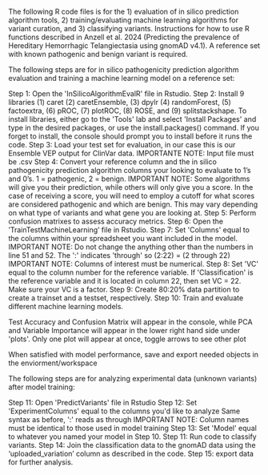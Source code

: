 The following R code files is for the 1) evaluation of in silico prediction algorithm tools, 2) training/evaluating machine learning algorithms for variant curation, and 3) classifying variants.  Instructions for how to use R functions described in Anzell et al. 2024 (Predicting the prevalence of Hereditary Hemorrhagic Telangiectasia using gnomAD v4.1). A reference set with known pathogenic and benign variant is required.

The following steps are for in silico pathogenicity prediction algorithm evaluation and training a machine learning model on a reference set:

Step 1: Open the 'InSilicoAlgorithmEvalR' file in Rstudio. Step 2: Install 9 libraries (1) caret (2) caretEnsemble, (3) dpylr (4) randomForest, (5) factoextra, (6) pROC, (7) plotROC, (8) ROSE, and (9) splitstackshape. To install libraries, either go to the 'Tools' lab and select 'Install Packages' and type in the desired packages, or use the install.packages() command. If you forget to install, the console should prompt you to install before it runs the code. Step 3: Load your test set for evaluation, in our case this is our Ensemble VEP output for ClinVar data. IMPORTANTE NOTE: Input file must be .csv Step 4: Convert your reference column and the in silico pathogenicity prediction algorithm columns your looking to evaluate to 1’s and 0’s. 1 = pathogenic, 2 = benign. IMPORTANT NOTE: Some algorithms will give you their prediction, while others will only give you a score. In the case of receiving a score, you will need to employ a cutoff for what scores are considered pathogenic and which are benign. This may vary depending on what type of variants and what gene you are looking at. Step 5: Perform confusion matrixes to assess accuracy metrics. Step 6: Open the ’TrainTestMachineLearning’ file in Rstudio. Step 7: Set 'Columns' equal to the columns within your spreadsheet you want included in the model. IMPORTANT NOTE: Do not change the anything other than the numbers in line 51 and 52. The ':' indicates 'through' so (2:22) = (2 through 22) IMPORTANT NOTE: Columns of interest must be numerical. Step 8: Set 'VC' equal to the column number for the reference variable. If 'Classification' is the reference variable and it is located in column 22, then set VC = 22. Make sure your VC is a factor. Step 9: Create 80:20% data partition to create a trainset and a testset, respectively. Step 10: Train and evaluate different machine learning models.  

Test Accuracy and Confusion Matrix will appear in the console, while PCA and Variable Importance will appear in the lower right hand side under 'plots'. Only one plot will appear at once, toggle arrows to see other plot

When satisfied with model performance, save and export needed objects in the enviorment/workspace

The following steps are for analyzing experimental data (unknown variants) after model training:

Step 11: Open 'PredictVariants' file in Rstudio Step 12: Set 'ExperimentColumns' equal to the columns you'd like to analyze Same syntax as before, ':' reads as through IMPORTANT NOTE: Column names must be identical to those used in model training Step 13: Set 'Model' equal to whatever you named your model in Step 10. Step 11: Run code to classify variants. Step 14: Join the classification data to the gnomAD data using the ‘uploaded_variation’ column as described in the code. Step 15: export data for further analysis.                            
